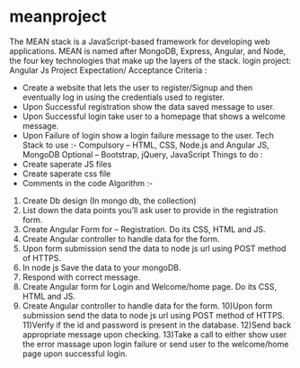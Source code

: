 # meanproject 
The MEAN stack is a JavaScript-based framework for developing web applications. MEAN is named after MongoDB, Express, Angular, and Node, the four key technologies that make up the layers of the stack.
login project:
Angular Js Project
Expectation/ Acceptance Criteria :
- Create a website that lets the user to
register/Signup and then eventually log in
using the credentials used to register.
- Upon Successful registration show the
data saved message to user.
- Upon Successful login take user to a
homepage that shows a welcome
message.
- Upon Failure of login show a login failure
message to the user.
Tech Stack to use :-
Compulsory – HTML, CSS, Node.js and
Angular JS, MongoDB
Optional – Bootstrap, jQuery, JavaScript
Things to do :
- Create saperate JS files
- Create saperate css file
- Comments in the code
Algorithm :-
1) Create Db design (In mongo db, the
collection)
2) List down the data points you’ll ask
user to provide in the registration
form.
3) Create Angular Form for –
Registration. Do its CSS, HTML and JS.
4) Create Angular controller to handle
data for the form.
5) Upon form submission send the data
to node js url using POST method of
HTTPS.
6) In node js Save the data to your
mongoDB.
7) Respond with correct message.
8) Create Angular form for Login and
Welcome/home page. Do its CSS,
HTML and JS.
9) Create Angular controller to handle
data for the form.
10)Upon form submission send the data
to node js url using POST method of
HTTPS.
11)Verify if the id and password is present
in the database.
12)Send back appropriate message upon
checking.
13)Take a call to either show user the
error massage upon login failure or
send user to the welcome/home page
upon successful login.
